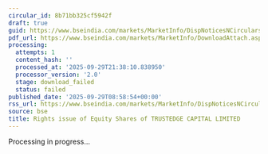 ```yaml
---
circular_id: 8b71bb325cf5942f
draft: true
guid: https://www.bseindia.com/markets/MarketInfo/DispNoticesNCirculars.aspx?Noticeid={9AF9B601-9807-4F09-8752-532C25D08E54}&noticeno=20250929-18&dt=09/29/2025&icount=18&totcount=87&flag=0
pdf_url: https://www.bseindia.com/markets/MarketInfo/DownloadAttach.aspx?id=20250929-18&attachedId=
processing:
  attempts: 1
  content_hash: ''
  processed_at: '2025-09-29T21:38:10.838950'
  processor_version: '2.0'
  stage: download_failed
  status: failed
published_date: '2025-09-29T08:58:54+00:00'
rss_url: https://www.bseindia.com/markets/MarketInfo/DispNoticesNCirculars.aspx?Noticeid={9AF9B601-9807-4F09-8752-532C25D08E54}&noticeno=20250929-18&dt=09/29/2025&icount=18&totcount=87&flag=0
source: bse
title: Rights issue of Equity Shares of TRUSTEDGE CAPITAL LIMITED
---
```


Processing in progress...